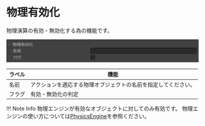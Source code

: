 # 物理有効化

物理演算の有効・無効化する為の機能です。

![PhysicsAddVelocity](img/SetEnable.ja.jpg)

| ラベル |  機能  |
| ----   | ---- |
| 名前 | アクションを適応する物理オブジェクトの名前を指定してください。 |
| フラグ | 有効・無効化の判定　|

!!! Note Info
    物理エンジンが有効なオブジェクトに対してのみ有効です。
    物理エンジンの使い方については[PhysicsEngine](../../WorldMakingGuide/PhysicsEngine.md)を参照ください。